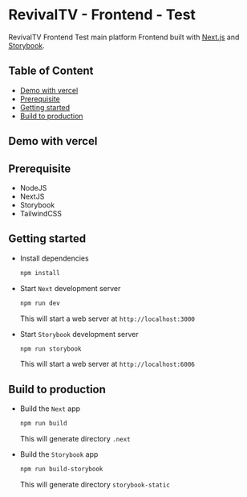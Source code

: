 # RevivalTV - Frontend - Test

RevivalTV Frontend Test main platform Frontend built with [Next.js](https://nextjs.org/) and [Storybook](https://storybookjs.org).

## Table of Content

- [Demo with vercel](#Demo-with-vercel)
- [Prerequisite](#Prerequisite)
- [Getting started](#Getting-started)
- [Build to production](#Build-to-production)

## Demo with vercel



## Prerequisite

- NodeJS
- NextJS
- Storybook
- TailwindCSS

## Getting started

- Install dependencies

  ```bash
  npm install
  ```

- Start `Next` development server

  ```bash
  npm run dev
  ```

  This will start a web server at `http://localhost:3000`

- Start `Storybook` development server

  ```bash
  npm run storybook
  ```

  This will start a web server at `http://localhost:6006`

## Build to production

- Build the `Next` app

  ```bash
  npm run build
  ```

  This will generate directory `.next`

- Build the `Storybook` app
  ```bash
  npm run build-storybook
  ```
  This will generate directory `storybook-static`